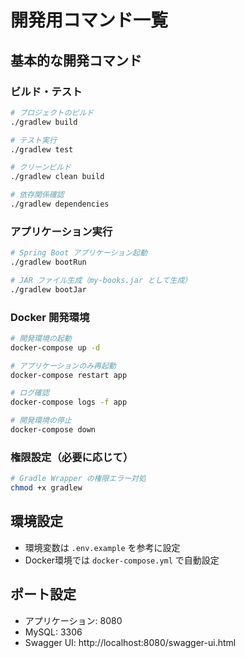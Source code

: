 # 開発用コマンド一覧

## 基本的な開発コマンド

### ビルド・テスト
```bash
# プロジェクトのビルド
./gradlew build

# テスト実行
./gradlew test

# クリーンビルド
./gradlew clean build

# 依存関係確認
./gradlew dependencies
```

### アプリケーション実行
```bash
# Spring Boot アプリケーション起動
./gradlew bootRun

# JAR ファイル生成（my-books.jar として生成）
./gradlew bootJar
```

### Docker 開発環境
```bash
# 開発環境の起動
docker-compose up -d

# アプリケーションのみ再起動
docker-compose restart app

# ログ確認
docker-compose logs -f app

# 開発環境の停止
docker-compose down
```

### 権限設定（必要に応じて）
```bash
# Gradle Wrapper の権限エラー対処
chmod +x gradlew
```

## 環境設定
- 環境変数は `.env.example` を参考に設定
- Docker環境では `docker-compose.yml` で自動設定

## ポート設定
- アプリケーション: 8080
- MySQL: 3306
- Swagger UI: http://localhost:8080/swagger-ui.html